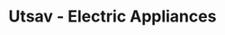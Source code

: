 ---
title: "Utsav - Electric Appliances"
url: /nagarukhra/utsav-electric-appliances/
shop: Elektronik
---